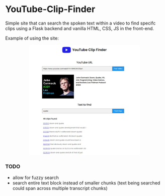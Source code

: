 # YouTube-Clip-Finder
Simple site that can search the spoken text within a video to find specifc clips using a Flask backend and vanilla HTML, CSS, JS in the front-end.

Example of using the site:

<p align="center">
  <img src="https://github.com/hexhowells/YouTube-Clip-Finder/blob/main/demo.jpg" width=70%>
</p>

### TODO
- allow for fuzzy search
- search entire text block instead of smaller chunks (text being searched could span across multiple transcript chunks)
